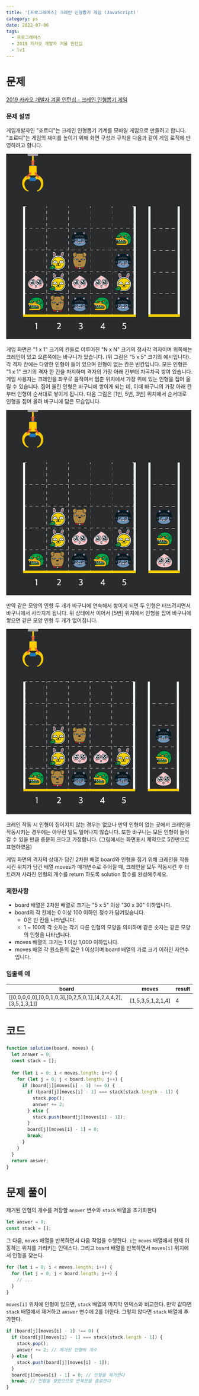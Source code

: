 ```yaml
---
title: '[프로그래머스] 크레인 인형뽑기 게임 (JavaScript)'
category: ps
date: 2022-07-06
tags:
  - 프로그래머스
  - 2019 카카오 개발자 겨울 인턴십
  - lv1
---
```


# 문제

[2019 카카오 개발자 겨울 인턴십 - 크레인 인형뽑기 게임](https://school.programmers.co.kr/learn/courses/30/lessons/64061)

### 문제 설명

게임개발자인 "죠르디"는 크레인 인형뽑기 기계를 모바일 게임으로 만들려고 합니다.
"죠르디"는 게임의 재미를 높이기 위해 화면 구성과 규칙을 다음과 같이 게임 로직에 반영하려고 합니다.

![crane_game_101](./image/crane_game_101.png)

게임 화면은 "1 x 1" 크기의 칸들로 이루어진 "N x N" 크기의 정사각 격자이며 위쪽에는 크레인이 있고 오른쪽에는 바구니가 있습니다. (위 그림은 "5 x 5" 크기의 예시입니다). 각 격자 칸에는 다양한 인형이 들어 있으며 인형이 없는 칸은 빈칸입니다. 모든 인형은 "1 x 1" 크기의 격자 한 칸을 차지하며 격자의 가장 아래 칸부터 차곡차곡 쌓여 있습니다. 게임 사용자는 크레인을 좌우로 움직여서 멈춘 위치에서 가장 위에 있는 인형을 집어 올릴 수 있습니다. 집어 올린 인형은 바구니에 쌓이게 되는 데, 이때 바구니의 가장 아래 칸부터 인형이 순서대로 쌓이게 됩니다. 다음 그림은 [1번, 5번, 3번] 위치에서 순서대로 인형을 집어 올려 바구니에 담은 모습입니다.

![crane_game_102](./image/crane_game_102.png)

만약 같은 모양의 인형 두 개가 바구니에 연속해서 쌓이게 되면 두 인형은 터뜨려지면서 바구니에서 사라지게 됩니다. 위 상태에서 이어서 [5번] 위치에서 인형을 집어 바구니에 쌓으면 같은 모양 인형 두 개가 없어집니다.

![crane_game_103](./image/crane_game_103.gif)

크레인 작동 시 인형이 집어지지 않는 경우는 없으나 만약 인형이 없는 곳에서 크레인을 작동시키는 경우에는 아무런 일도 일어나지 않습니다. 또한 바구니는 모든 인형이 들어갈 수 있을 만큼 충분히 크다고 가정합니다. (그림에서는 화면표시 제약으로 5칸만으로 표현하였음)

게임 화면의 격자의 상태가 담긴 2차원 배열 board와 인형을 집기 위해 크레인을 작동시킨 위치가 담긴 배열 moves가 매개변수로 주어질 때, 크레인을 모두 작동시킨 후 터트려져 사라진 인형의 개수를 return 하도록 solution 함수를 완성해주세요.

### 제한사항

- board 배열은 2차원 배열로 크기는 "5 x 5" 이상 "30 x 30" 이하입니다.
- board의 각 칸에는 0 이상 100 이하인 정수가 담겨있습니다.
  - 0은 빈 칸을 나타냅니다.
  - 1 ~ 100의 각 숫자는 각기 다른 인형의 모양을 의미하며 같은 숫자는 같은 모양의 인형을 나타냅니다.
- moves 배열의 크기는 1 이상 1,000 이하입니다.
- moves 배열 각 원소들의 값은 1 이상이며 board 배열의 가로 크기 이하인 자연수입니다.

### 입출력 예

| board                                                         | moves             | result |
| ------------------------------------------------------------- | ----------------- | ------ |
| [[0,0,0,0,0],[0,0,1,0,3],[0,2,5,0,1],[4,2,4,4,2],[3,5,1,3,1]] | [1,5,3,5,1,2,1,4] | 4      |

# 코드

```js
function solution(board, moves) {
  let answer = 0;
  const stack = [];

  for (let i = 0; i < moves.length; i++) {
    for (let j = 0; j < board.length; j++) {
      if (board[j][moves[i] - 1] !== 0) {
        if (board[j][moves[i] - 1] === stack[stack.length - 1]) {
          stack.pop();
          answer += 2;
        } else {
          stack.push(board[j][moves[i] - 1]);
        }
        board[j][moves[i] - 1] = 0;
        break;
      }
    }
  }
  return answer;
}
```

# 문제 풀이

제거된 인형의 개수를 저장할 `answer` 변수와 `stack` 배열을 초기화한다

```js
let answer = 0;
const stack = [];
```

그 다음, `moves` 배열을 반복하면서 다음 작업을 수행한다. `i`는 `moves` 배열에서 현재 이동하는 위치를 가리키는 인덱스다. 그리고 `board` 배열을 반복하면서 `moves[i]` 위치에서 인형을 찾는다.

```js
for (let i = 0; i < moves.length; i++) {
  for (let j = 0; j < board.length; j++) {
    // ...
  }
}
```

`moves[i]` 위치에 인형이 있으면, `stack` 배열의 마지막 인덱스와 비교한다. 만약 같다면 `stack` 배열에서 제거하고 `answer` 변수에 2를 더한다. 그렇지 않다면 `stack` 배열에 추가한다.

```js
if (board[j][moves[i] - 1] !== 0) {
  if (board[j][moves[i] - 1] === stack[stack.length - 1]) {
    stack.pop();
    answer += 2; // 제거된 인형의 개수
  } else {
    stack.push(board[j][moves[i] - 1]);
  }
  board[j][moves[i] - 1] = 0; // 인형을 제거한다
  break; // 인형을 찾았으므로 반복문을 종료한다
}
```
